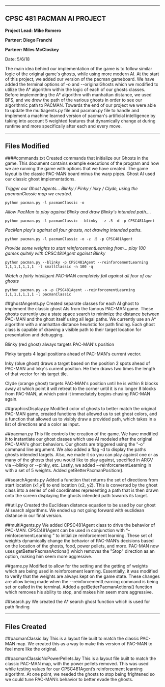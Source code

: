 --------------------------
CPSC 481 PACMAN AI PROJECT
--------------------------
**Project Lead: Mike Romero**

**Partner: Diego Franchi**

**Partner: Miles McCloskey**

Date: 5/6/18

The main idea behind our implementation of the  game is to follow similar logic of the original game's ghosts,
while using more modern AI. At the start of this project, we added our version of the pacman gameboard.
We have added the terminal options of -o and --originalGhosts which we modified 
to utilize the A* algorithm within the logic of each of our ghosts classes. Before 
implementing the A* algorithm with manhattan distance, we used BFS, and we drew the 
path of the various ghosts in order to see our algorithmic path to PACMAN. Towards 
the end of our project we were able to update the multiagents.py file and pacman.py 
file to handle and implement a machine learned version of pacman's artificial intelligence 
by taking into account 5 weighted features that dynamically change at during runtime and 
more specifically after each and every move. 

--------------------------
Files Modified 
--------------------------
####commands.txt
Created commands that initialize our Ghosts in the game. This document contains example
 executions of the program and how we are running the game with options that we have created. 
 The game layout is the classic PAC-MAN board minus the warp pipes. Ghost AI used our classic 
 ghost implementations.

   *Trigger our Ghost Agents... Blinky / Pinky / Inky / Clyde, using the pacmanClassic map we created.*

   `python pacman.py -l pacmanClassic -o`

   *Allow PacMan to play against Blinky and draw Blinky's intended path....*

   `python pacman.py -l pacmanClassic --blinky  -z .5 -d -p CPSC481Agent`

   *PacMan play's against all four ghosts, not drawing intended paths.*

   `python pacman.py -l pacmanClassic -o -z .5 -p CPSC481Agent`

   *Provide some weights to start reinforcementLearning from... play 100 games quitely with CPSC481Agent against Blinky*

   `python pacman.py --blinky -p CPSC481Agent --reinforcementLearning 1,1,1,1,1,1,1  -l smallClassic -n 100 -q`

   *Watch a fairly intelligent PAC-MAN completely fail against all four of our ghosts*

   `python pacman.py -o -p CPSC481Agent --reinforcementLearning 1,1,1,1,1,1,1 -l pacmanClassic`   


##ghostAngents.py
Created separate classes for each AI ghost to implement the classic ghost AIs from the famous PAC-MAN game. These ghosts
currently use a state space search to minimize the distance between PAC-MAN and the ghost itself using all legal paths.
We currently use an A* algorithm with a manhattan distance heuristic for path finding. Each ghost class is capable of
drawing a visible path to their target location for presentation and debugging. 

Blinky (red ghost) always targets PAC-MAN's position

Pinky targets 4 legal positions ahead of PAC-MAN's current vector. 

Inky (blue ghost) draws a target based on the position 2 spots ahead of PAC-MAN and Inky's current position. He then 
draws two times the length of that vector for his target tile.

Clyde (orange ghost) targets PAC-MAN's position until he is within 8 blocks away at which point it will retreat to the
corner until it is no longer 8 blocks from PAC-MAN, at which point it immediately begins chasing PAC-MAN again.

##graphicsDisplay.py
Modified color of ghosts to better match the original PAC-MAN game, created functions that allowed us to set ghost
colors, and a function that allowed us to visibly draw a provided path, which takes in a list of directions and a color
as input. 

##pacman.py
This file controls the creation of the game. We have modified it to instantiate our ghost classes which use AI modeled
after the original PAC-MAN's ghost behaviors. Our ghosts are triggered using the "-o" command line argument. We also
added a flag -d to display the paths ghosts intended targets. Also, we made it so you can play against one or as many of
the ghosts that you would like to play against, specified in ARGV via --blinky or --pinky, etc. Lastly, we added 
--reinforcementLearning in with a set of 5 weights. Added getBetterPacmanPosition().

##searchAgents.py
Added a function that returns the set of directions from start location (x1,y1) to end location (x2, y2).  This is 
converted by the ghost class into a series of cell coordinates representing a path that is then drawn onto the screen
displaying the ghosts intended path towards its target.

##util.py
Created the Euclidean distance equation to be used by our ghost AI search algorithms. We ended up not going forward with
euclidean distance in our final version.
 
##multiAgents.py
We added CPSC481Agent class to drive the behavior of PAC-MAN. CPSC481Agent can be used in conjunction with
“–reinforcementLearning <set of weights>” to initialize reinforcement learning.  These set of weights dynamically
change the behavior of PAC-MAN’s decisions based on the location of the ghosts, food, power pellets, and more. PAC-MAN
now uses getBetterPacmanActions() which removes the "Stop" direction as an option, making him seem more aggressive. 

##game.py
Modified to allow for the setting and the getting of weights which are being used in reinforcement learning. 
Essentially, it was modified to verify that the weights are always kept on the game state. These changes are allow being
made when the --reinforcementLearning command is being set or called in the terminal. Added a getBetterPacmanActions()
function which removes his ability to stop, and makes him seem more aggressive.

##search.py 
We created the A* search ghost function which is used for path finding 

--------------------------
Files Created
--------------------------
##pacmanClassic.lay
This is a layout file built to match the classic PAC-MAN map. We created this as a way to make this version of PAC-MAN
to feel more like the original.

##pacmanClassicNoPowerPellets.lay 
This is a layout file built to match the classic PAC-MAN map, with the power pellets removed. This was used while testing values for our CPSC481Agent’s reinforcement learning algorithm. At one point, we needed the ghosts to stop being frightened so we could tune PAC-MAN’s behavior to better evade the ghosts.

